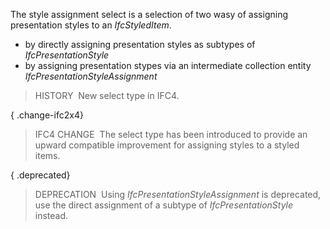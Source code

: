 ﻿The style assignment select is a selection of two wasy of assigning presentation styles to an _IfcStyledItem_.

* by directly assigning presentation styles as subtypes of _IfcPresentationStyle_
* by assigning presentation stypes via an intermediate collection entity _IfcPresentationStyleAssignment_

> HISTORY&nbsp; New select type in IFC4.

{ .change-ifc2x4}
> IFC4 CHANGE&nbsp; The select type has been introduced to provide an upward compatible improvement for assigning styles to a styled items.

{ .deprecated}
> DEPRECATION&nbsp; Using _IfcPresentationStyleAssignment_ is deprecated, use the direct assignment of a subtype of _IfcPresentationStyle_ instead.